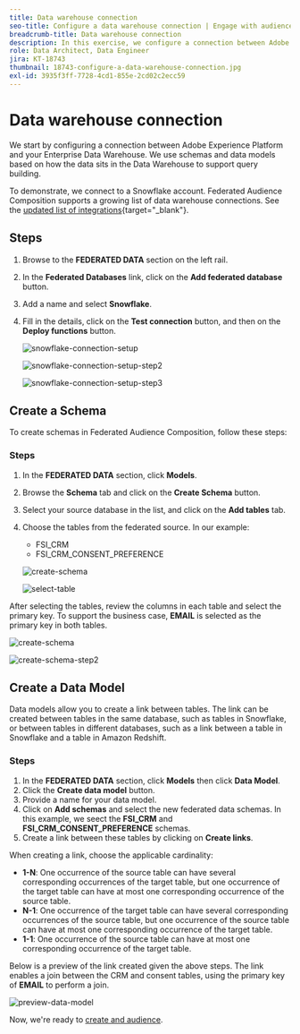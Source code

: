 ```yaml
---
title: Data warehouse connection
seo-title: Configure a data warehouse connection | Engage with audiences directly from your data warehouse using Federated Audience Composition
breadcrumb-title: Data warehouse connection
description: In this exercise, we configure a connection between Adobe Experience Platform and your enterprise Data Warehouse to enable Federated Audience Composition.
role: Data Architect, Data Engineer
jira: KT-18743
thumbnail: 18743-configure-a-data-warehouse-connection.jpg
exl-id: 3935f3ff-7728-4cd1-855e-2cd02c2ecc59
---
```

# Data warehouse connection

We start by configuring a connection between Adobe Experience Platform and your Enterprise Data Warehouse. We use schemas and data models based on how the data sits in the Data Warehouse to support query building. 

To demonstrate, we connect to a Snowflake account. Federated Audience Composition supports a growing list of data warehouse connections. See the [updated list of integrations](https://experienceleague.adobe.com/en/docs/federated-audience-composition/using/start/access-prerequisites){target="_blank"}.

## Steps

1. Browse to the **FEDERATED DATA** section on the left rail.
2. In the **Federated Databases** link, click on the **Add federated database** button.
3. Add a name and select **Snowflake**.
4. Fill in the details, click on the **Test connection** button, and then on the **Deploy functions** button.

   ![snowflake-connection-setup](assets/snowflake-connection-setup.png)

   ![snowflake-connection-setup-step2](assets/snowflake-connection-setup-step2.png)

   ![snowflake-connection-setup-step3](assets/snowflake-connection-setup-step3.png)

## Create a Schema

To create schemas in Federated Audience Composition, follow these steps:

### Steps

1. In the **FEDERATED DATA** section, click **Models**.
2. Browse the **Schema** tab and click on the **Create Schema** button.
3. Select your source database in the list, and click on the **Add tables** tab.
4. Choose the tables from the federated source. In our example:
   - FSI_CRM
   - FSI_CRM_CONSENT_PREFERENCE

   ![create-schema](assets/create-schema.png)

   ![select-table](assets/select-table.png)

After selecting the tables, review the columns in each table and select the primary key. To support the business case, **EMAIL** is selected as the primary key in both tables.

   ![create-schema](assets/create-schema.png)

   ![create-schema-step2](assets/create-schema-step2.png)

## Create a Data Model

Data models allow you to create a link between tables. The link can be created between tables in the same database, such as tables in Snowflake, or between tables in different databases, such as a link between a table in Snowflake and a table in Amazon Redshift.

### Steps

1. In the **FEDERATED DATA** section, click **Models** then click **Data Model**.
2. Click the **Create data model** button.
3. Provide a name for your data model.
4. Click on **Add schemas** and select the new federated data schemas. In this example, we seect the **FSI_CRM** and **FSI_CRM_CONSENT_PREFERENCE** schemas.
5. Create a link between these tables by clicking on **Create links**.

When creating a link, choose the applicable cardinality:

- **1-N**: One occurrence of the source table can have several corresponding occurrences of the target table, but one occurrence of the target table can have at most one corresponding occurrence of the source table.
- **N-1**: One occurrence of the target table can have several corresponding occurrences of the source table, but one occurrence of the source table can have at most one corresponding occurrence of the target table.
- **1-1**: One occurrence of the source table can have at most one corresponding occurrence of the target table.

Below is a preview of the link created given the above steps. The link enables a join between the CRM and consent tables, using the primary key of **EMAIL** to perform a join.

   ![preview-data-model](assets/preview-data-model.png)

Now, we're ready to [create and audience](create-a-federated-audience.md).
